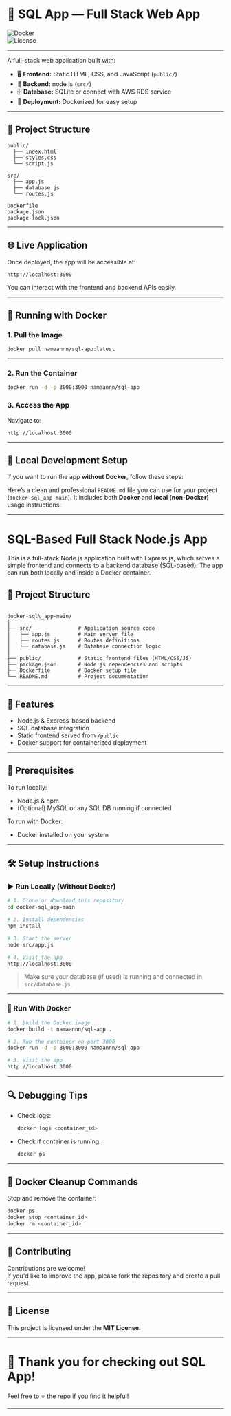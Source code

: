 
# 🚀 SQL App — Full Stack Web App

![Docker](https://img.shields.io/badge/docker-ready-blue)   
![License](https://img.shields.io/badge/license-MIT-green)

---

A full-stack web application built with:

- 🖥️ **Frontend:** Static HTML, CSS, and JavaScript (`public/`)
- 🧠 **Backend:** node js (`src/`)
- 🗄️ **Database:** SQLite or connect with AWS RDS service 
- 🐳 **Deployment:** Dockerized for easy setup

---

## 📁 Project Structure

```
public/
  ├── index.html
  ├── styles.css
  └── script.js

src/
  ├── app.js
  ├── database.js
  └── routes.js

Dockerfile
package.json
package-lock.json
```

---

## 🌐 Live Application

Once deployed, the app will be accessible at:

```
http://localhost:3000
```

You can interact with the frontend and backend APIs easily.

---

## 🐳 Running with Docker

### 1. Pull the Image

```bash
docker pull namaannn/sql-app:latest
```
---

### 2. Run the Container

```bash
docker run -d -p 3000:3000 namaannn/sql-app
```

### 3. Access the App

Navigate to:

```
http://localhost:3000
```

---

## 🧰 Local Development Setup

If you want to run the app **without Docker**, follow these steps:

Here’s a clean and professional `README.md` file you can use for your project (`docker-sql_app-main`). It includes both **Docker** and **local (non-Docker)** usage instructions:

---


# SQL-Based Full Stack Node.js App

This is a full-stack Node.js application built with Express.js, which serves a simple frontend and connects to a backend database (SQL-based). The app can run both locally and inside a Docker container.

## 📁 Project Structure

```

docker-sql\_app-main/
│
├── src/               # Application source code
│   ├── app.js         # Main server file
│   ├── routes.js      # Routes definitions
│   └── database.js    # Database connection logic
│
├── public/            # Static frontend files (HTML/CSS/JS)
├── package.json       # Node.js dependencies and scripts
├── Dockerfile         # Docker setup file
└── README.md          # Project documentation

````

---

## 🚀 Features

- Node.js & Express-based backend
- SQL database integration
- Static frontend served from `/public`
- Docker support for containerized deployment

---

## 🔧 Prerequisites

To run locally:
- Node.js & npm
- (Optional) MySQL or any SQL DB running if connected

To run with Docker:
- Docker installed on your system

---

## 🛠️ Setup Instructions

### ▶️ Run Locally (Without Docker)

```bash
# 1. Clone or download this repository
cd docker-sql_app-main

# 2. Install dependencies
npm install

# 3. Start the server
node src/app.js

# 4. Visit the app
http://localhost:3000
````

> Make sure your database (if used) is running and connected in `src/database.js`.

---

### 🐳 Run With Docker

```bash
# 1. Build the Docker image
docker build -t namaannn/sql-app .

# 2. Run the container on port 3000
docker run -d -p 3000:3000 namaannn/sql-app

# 3. Visit the app
http://localhost:3000
```

---

## 🔍 Debugging Tips

* Check logs:

  ```bash
  docker logs <container_id>
  ```

* Check if container is running:

  ```bash
  docker ps
  ```

---

## 🧹 Docker Cleanup Commands

Stop and remove the container:

```bash
docker ps
docker stop <container_id>
docker rm <container_id>
```

---

## 🤝 Contributing

Contributions are welcome!  
If you'd like to improve the app, please fork the repository and create a pull request.

---

## 📄 License

This project is licensed under the **MIT License**.

---

# 🙌 Thank you for checking out SQL App!
Feel free to ⭐️ the repo if you find it helpful!

---
